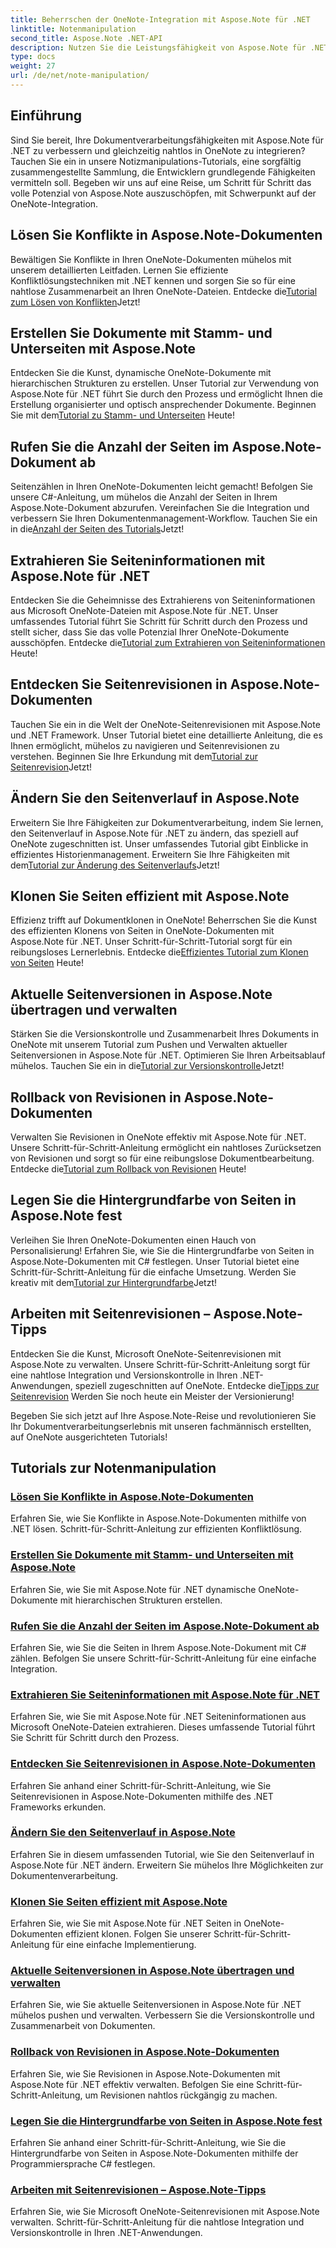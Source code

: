 ```yaml
---
title: Beherrschen der OneNote-Integration mit Aspose.Note für .NET
linktitle: Notenmanipulation
second_title: Aspose.Note .NET-API
description: Nutzen Sie die Leistungsfähigkeit von Aspose.Note für .NET mit unseren auf OneNote ausgerichteten Tutorials. Lösen Sie Konflikte, erstellen Sie dynamische Dokumente und erkunden Sie die effiziente Seitenmanipulation.
type: docs
weight: 27
url: /de/net/note-manipulation/
---
```


## Einführung

Sind Sie bereit, Ihre Dokumentverarbeitungsfähigkeiten mit Aspose.Note für .NET zu verbessern und gleichzeitig nahtlos in OneNote zu integrieren? Tauchen Sie ein in unsere Notizmanipulations-Tutorials, eine sorgfältig zusammengestellte Sammlung, die Entwicklern grundlegende Fähigkeiten vermitteln soll. Begeben wir uns auf eine Reise, um Schritt für Schritt das volle Potenzial von Aspose.Note auszuschöpfen, mit Schwerpunkt auf der OneNote-Integration.

## Lösen Sie Konflikte in Aspose.Note-Dokumenten
 Bewältigen Sie Konflikte in Ihren OneNote-Dokumenten mühelos mit unserem detaillierten Leitfaden. Lernen Sie effiziente Konfliktlösungstechniken mit .NET kennen und sorgen Sie so für eine nahtlose Zusammenarbeit an Ihren OneNote-Dateien. Entdecke die[Tutorial zum Lösen von Konflikten](./conflict-page-resolution/)Jetzt!

## Erstellen Sie Dokumente mit Stamm- und Unterseiten mit Aspose.Note
 Entdecken Sie die Kunst, dynamische OneNote-Dokumente mit hierarchischen Strukturen zu erstellen. Unser Tutorial zur Verwendung von Aspose.Note für .NET führt Sie durch den Prozess und ermöglicht Ihnen die Erstellung organisierter und optisch ansprechender Dokumente. Beginnen Sie mit dem[Tutorial zu Stamm- und Unterseiten](./create-documents-root-sub-pages/) Heute!

## Rufen Sie die Anzahl der Seiten im Aspose.Note-Dokument ab
 Seitenzählen in Ihren OneNote-Dokumenten leicht gemacht! Befolgen Sie unsere C#-Anleitung, um mühelos die Anzahl der Seiten in Ihrem Aspose.Note-Dokument abzurufen. Vereinfachen Sie die Integration und verbessern Sie Ihren Dokumentenmanagement-Workflow. Tauchen Sie ein in die[Anzahl der Seiten des Tutorials](./retrieve-number-of-pages/)Jetzt!

## Extrahieren Sie Seiteninformationen mit Aspose.Note für .NET
Entdecken Sie die Geheimnisse des Extrahierens von Seiteninformationen aus Microsoft OneNote-Dateien mit Aspose.Note für .NET. Unser umfassendes Tutorial führt Sie Schritt für Schritt durch den Prozess und stellt sicher, dass Sie das volle Potenzial Ihrer OneNote-Dokumente ausschöpfen. Entdecke die[Tutorial zum Extrahieren von Seiteninformationen](./extract-page-information/) Heute!

## Entdecken Sie Seitenrevisionen in Aspose.Note-Dokumenten
 Tauchen Sie ein in die Welt der OneNote-Seitenrevisionen mit Aspose.Note und .NET Framework. Unser Tutorial bietet eine detaillierte Anleitung, die es Ihnen ermöglicht, mühelos zu navigieren und Seitenrevisionen zu verstehen. Beginnen Sie Ihre Erkundung mit dem[Tutorial zur Seitenrevision](./page-revisions-exploration/)Jetzt!

## Ändern Sie den Seitenverlauf in Aspose.Note
 Erweitern Sie Ihre Fähigkeiten zur Dokumentverarbeitung, indem Sie lernen, den Seitenverlauf in Aspose.Note für .NET zu ändern, das speziell auf OneNote zugeschnitten ist. Unser umfassendes Tutorial gibt Einblicke in effizientes Historienmanagement. Erweitern Sie Ihre Fähigkeiten mit dem[Tutorial zur Änderung des Seitenverlaufs](./modify-page-history/)Jetzt!

## Klonen Sie Seiten effizient mit Aspose.Note
Effizienz trifft auf Dokumentklonen in OneNote! Beherrschen Sie die Kunst des effizienten Klonens von Seiten in OneNote-Dokumenten mit Aspose.Note für .NET. Unser Schritt-für-Schritt-Tutorial sorgt für ein reibungsloses Lernerlebnis. Entdecke die[Effizientes Tutorial zum Klonen von Seiten](./efficient-page-cloning/) Heute!

## Aktuelle Seitenversionen in Aspose.Note übertragen und verwalten
 Stärken Sie die Versionskontrolle und Zusammenarbeit Ihres Dokuments in OneNote mit unserem Tutorial zum Pushen und Verwalten aktueller Seitenversionen in Aspose.Note für .NET. Optimieren Sie Ihren Arbeitsablauf mühelos. Tauchen Sie ein in die[Tutorial zur Versionskontrolle](./manage-current-page-versions/)Jetzt!

## Rollback von Revisionen in Aspose.Note-Dokumenten
 Verwalten Sie Revisionen in OneNote effektiv mit Aspose.Note für .NET. Unsere Schritt-für-Schritt-Anleitung ermöglicht ein nahtloses Zurücksetzen von Revisionen und sorgt so für eine reibungslose Dokumentbearbeitung. Entdecke die[Tutorial zum Rollback von Revisionen](./roll-back-document-revisions/) Heute!

## Legen Sie die Hintergrundfarbe von Seiten in Aspose.Note fest
Verleihen Sie Ihren OneNote-Dokumenten einen Hauch von Personalisierung! Erfahren Sie, wie Sie die Hintergrundfarbe von Seiten in Aspose.Note-Dokumenten mit C# festlegen. Unser Tutorial bietet eine Schritt-für-Schritt-Anleitung für die einfache Umsetzung. Werden Sie kreativ mit dem[Tutorial zur Hintergrundfarbe](./set-page-background-color/)Jetzt!

## Arbeiten mit Seitenrevisionen – Aspose.Note-Tipps
 Entdecken Sie die Kunst, Microsoft OneNote-Seitenrevisionen mit Aspose.Note zu verwalten. Unsere Schritt-für-Schritt-Anleitung sorgt für eine nahtlose Integration und Versionskontrolle in Ihren .NET-Anwendungen, speziell zugeschnitten auf OneNote. Entdecke die[Tipps zur Seitenrevision](./working-with-page-revisions/) Werden Sie noch heute ein Meister der Versionierung!

Begeben Sie sich jetzt auf Ihre Aspose.Note-Reise und revolutionieren Sie Ihr Dokumentverarbeitungserlebnis mit unseren fachmännisch erstellten, auf OneNote ausgerichteten Tutorials!
## Tutorials zur Notenmanipulation
### [Lösen Sie Konflikte in Aspose.Note-Dokumenten](./conflict-page-resolution/)
Erfahren Sie, wie Sie Konflikte in Aspose.Note-Dokumenten mithilfe von .NET lösen. Schritt-für-Schritt-Anleitung zur effizienten Konfliktlösung.
### [Erstellen Sie Dokumente mit Stamm- und Unterseiten mit Aspose.Note](./create-documents-root-sub-pages/)
Erfahren Sie, wie Sie mit Aspose.Note für .NET dynamische OneNote-Dokumente mit hierarchischen Strukturen erstellen.
### [Rufen Sie die Anzahl der Seiten im Aspose.Note-Dokument ab](./retrieve-number-of-pages/)
Erfahren Sie, wie Sie die Seiten in Ihrem Aspose.Note-Dokument mit C# zählen. Befolgen Sie unsere Schritt-für-Schritt-Anleitung für eine einfache Integration.
### [Extrahieren Sie Seiteninformationen mit Aspose.Note für .NET](./extract-page-information/)
Erfahren Sie, wie Sie mit Aspose.Note für .NET Seiteninformationen aus Microsoft OneNote-Dateien extrahieren. Dieses umfassende Tutorial führt Sie Schritt für Schritt durch den Prozess.
### [Entdecken Sie Seitenrevisionen in Aspose.Note-Dokumenten](./page-revisions-exploration/)
Erfahren Sie anhand einer Schritt-für-Schritt-Anleitung, wie Sie Seitenrevisionen in Aspose.Note-Dokumenten mithilfe des .NET Frameworks erkunden.
### [Ändern Sie den Seitenverlauf in Aspose.Note](./modify-page-history/)
Erfahren Sie in diesem umfassenden Tutorial, wie Sie den Seitenverlauf in Aspose.Note für .NET ändern. Erweitern Sie mühelos Ihre Möglichkeiten zur Dokumentenverarbeitung.
### [Klonen Sie Seiten effizient mit Aspose.Note](./efficient-page-cloning/)
Erfahren Sie, wie Sie mit Aspose.Note für .NET Seiten in OneNote-Dokumenten effizient klonen. Folgen Sie unserer Schritt-für-Schritt-Anleitung für eine einfache Implementierung.
### [Aktuelle Seitenversionen in Aspose.Note übertragen und verwalten](./manage-current-page-versions/)
Erfahren Sie, wie Sie aktuelle Seitenversionen in Aspose.Note für .NET mühelos pushen und verwalten. Verbessern Sie die Versionskontrolle und Zusammenarbeit von Dokumenten.
### [Rollback von Revisionen in Aspose.Note-Dokumenten](./roll-back-document-revisions/)
Erfahren Sie, wie Sie Revisionen in Aspose.Note-Dokumenten mit Aspose.Note für .NET effektiv verwalten. Befolgen Sie eine Schritt-für-Schritt-Anleitung, um Revisionen nahtlos rückgängig zu machen.
### [Legen Sie die Hintergrundfarbe von Seiten in Aspose.Note fest](./set-page-background-color/)
Erfahren Sie anhand einer Schritt-für-Schritt-Anleitung, wie Sie die Hintergrundfarbe von Seiten in Aspose.Note-Dokumenten mithilfe der Programmiersprache C# festlegen.
### [Arbeiten mit Seitenrevisionen – Aspose.Note-Tipps](./working-with-page-revisions/)
Erfahren Sie, wie Sie Microsoft OneNote-Seitenrevisionen mit Aspose.Note verwalten. Schritt-für-Schritt-Anleitung für die nahtlose Integration und Versionskontrolle in Ihren .NET-Anwendungen.